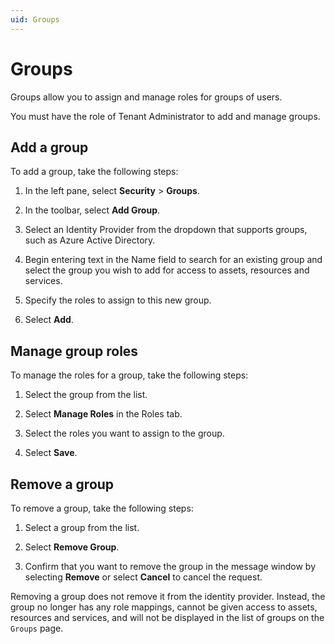 ```yaml
---
uid: Groups
---
```


# Groups

Groups allow you to assign and manage roles for groups of users.
	
You must have the role of Tenant Administrator to add and manage groups.

## Add a group

To add a group, take the following steps:

1.  In the left pane, select **Security** > **Groups**.

1.  In the toolbar, select **Add Group**.

1.	Select an Identity Provider from the dropdown that supports groups, such as Azure Active Directory.

1.	Begin entering text in the Name field to search for an existing group and select the group you wish to add for access to assets, resources and services.

1.	Specify the roles to assign to this new group.

1.	Select **Add**.

## Manage group roles

To manage the roles for a group, take the following steps:

1.	Select the group from the list.

1.	Select **Manage Roles** in the Roles tab.

1.	Select the roles you want to assign to the group.

1.	Select **Save**.

## Remove a group

To remove a group, take the following steps:

1.	Select a group from the list.

1.	Select **Remove Group**.

1.	Confirm that you want to remove the group in the message window by selecting **Remove** or select **Cancel** to cancel the request.
	
Removing a group does not remove it from the identity provider. Instead, the group no longer has any role mappings, cannot be given access to assets, resources and services, and will not be displayed in the list of groups on the `Groups` page.